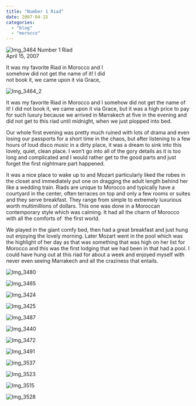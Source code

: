 ```yaml
---
title: "Number 1 Riad"
date: 2007-04-15
categories: 
  - "blog"
  - "morocco"
---
```


 ![Img_3464](https://pub-ac94b3f306b24c0dba4238943c97f2e1.r2.dev/photos/uncategorized/2008/03/25/img_3464.png) Number 1 Riad  
April 15, 2007

It was my favorite Riad in Morocco and I  
somehow did not get the name of it! I did  
not book it, we came upon it via Grace,

<!--more-->

![Img_3464_2](https://pub-ac94b3f306b24c0dba4238943c97f2e1.r2.dev/photos/uncategorized/2008/03/25/img_3464_2.png)

It was my favorite Riad in Morocco and I somehow did not get the name of it! I did not book it, we came upon it via Grace, but it was a high price to pay for such luxury because we arrived in Marrakech at five in the evening and did not get to this riad until midnight, when we just plopped into bed.

Our whole first evening was pretty much ruined with lots of drama and even losing our passports for a short time in the chaos, but after listening to a few hours of loud disco music in a dirty place, it was a dream to sink into this lovely, quiet, clean place. I won’t go into all of the gory details as it is too long and complicated and I would rather get to the good parts and just forget the first nightmare part happened.

It was a nice place to wake up to and Mozart particularly liked the robes in the closet and immediately put one on dragging the adult length behind her like a wedding train. Riads are unique to Morocco and typically have a courtyard in the center, often terraces on top and only a few rooms or suites and they serve breakfast. They range from simple to extremely luxurious worth multimillions of dollars. This one was done in a Moroccan contemporary style which was calming. It had all the charm of Morocco with all the comforts of  the first world.

We played in the giant comfy bed, then had a great breakfast and just hung out enjoying the lovely morning. Later Mozart went in the pool which was the highlight of her day as that was something that was high on her list for Morocco and this was the first lodging that we had been in that had a pool. I could have hung out at this riad for about a week and enjoyed myself with never even seeing Marrakech and all the craziness that entails.

![Img_3480](https://pub-ac94b3f306b24c0dba4238943c97f2e1.r2.dev/photos/uncategorized/2008/03/25/img_3480.png)

![Img_3465](https://pub-ac94b3f306b24c0dba4238943c97f2e1.r2.dev/photos/uncategorized/2008/03/25/img_3465.png)

![Img_3424](https://pub-ac94b3f306b24c0dba4238943c97f2e1.r2.dev/photos/uncategorized/2008/03/25/img_3424.png)

![Img_3425](https://pub-ac94b3f306b24c0dba4238943c97f2e1.r2.dev/photos/uncategorized/2008/03/25/img_3425.png)

![Img_3487](https://pub-ac94b3f306b24c0dba4238943c97f2e1.r2.dev/photos/uncategorized/2008/03/25/img_3487.png)

![Img_3440](https://pub-ac94b3f306b24c0dba4238943c97f2e1.r2.dev/photos/uncategorized/2008/03/25/img_3440.png)

![Img_3472](https://pub-ac94b3f306b24c0dba4238943c97f2e1.r2.dev/photos/uncategorized/2008/03/25/img_3472.png)

![Img_3491](https://pub-ac94b3f306b24c0dba4238943c97f2e1.r2.dev/photos/uncategorized/2008/03/25/img_3491.png)

![Img_3537](https://pub-ac94b3f306b24c0dba4238943c97f2e1.r2.dev/photos/uncategorized/2008/03/25/img_3537.png)

![Img_3523](https://pub-ac94b3f306b24c0dba4238943c97f2e1.r2.dev/photos/uncategorized/2008/03/25/img_3523.png)

![Img_3515](https://pub-ac94b3f306b24c0dba4238943c97f2e1.r2.dev/photos/uncategorized/2008/03/25/img_3515.png)

![Img_3528](https://pub-ac94b3f306b24c0dba4238943c97f2e1.r2.dev/photos/uncategorized/2008/03/25/img_3528.png)
